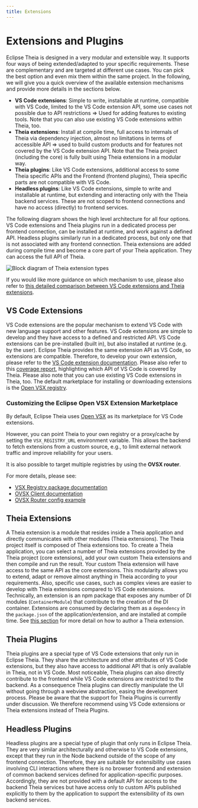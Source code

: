 ```yaml
---
title: Extensions
---
```


# Extensions and Plugins

Eclipse Theia is designed in a very modular and extensible way. It supports four ways of being extended/adapted to your specific requirements. These are complementary and are targeted at different use cases. You can pick the best option and even mix them within the same project.
In the following, we will give you a quick overview of the available extension mechanisms and provide more details in the sections below.

- **VS Code extensions**: Simple to write, installable at runtime, compatible with VS Code, limited to the VS Code extension API, some use cases not possible due to API restrictions => Used for adding features to existing tools. Note that you can also use existing VS Code extensions within Theia, too.
- **Theia extensions**: Install at compile time, full access to internals of Theia via dependency injection, almost no limitations in terms of accessible API => used to build custom products and for features not covered by the VS Code extension API. Note that the Theia project (including the core) is fully built using Theia extensions in a modular way.
- **Theia plugins**: Like VS Code extensions, additional access to some Theia specific APIs and the Frontend (frontend plugins), Theia specific parts are not compatible with VS Code.
- **Headless plugins**: Like VS Code extensions, simple to write and installable at runtime, but extending and interacting only with the Theia backend services.
These are not scoped to frontend connections and have no access (directly) to frontend services.

The following diagram shows the high level architecture for all four options. VS Code extensions and Theia plugins run in a dedicated process per frontend connection, can be installed at runtime, and work against a defined API. Headless plugins similarly run in a dedicated process, but only one that is not associated with any frontend connection. Theia extensions are added during compile time and become a core part of your Theia application. They can access the full API of Theia.

<img src="../../extensiontypes.svg" alt="Block diagram of Theia extension types" style="max-width: 525px">

If you would like more guidance on which mechanism to use, please also refer to [this detailed comparison between VS Code extensions and Theia extensions](https://eclipsesource.com/blogs/2021/03/24/vs-code-extensions-vs-theia-extensions/).

## VS Code Extensions

VS Code extensions are the popular mechanism to extend VS Code with new language support and other features. VS Code extensions are simple to develop and they have access to a defined and restricted API. VS Code extensions can be pre-installed (built in), but also installed at runtime (e.g. by the user). Eclipse Theia provides the same extension API as VS Code, so extensions are compatible. Therefore, to develop your own extension, please refer to the [VS Code extension documentation](https://code.visualstudio.com/api). Please also refer to this [coverage report](https://eclipse-theia.github.io/vscode-theia-comparator/status.html), highlighting which API of VS Code is covered by Theia.
Please also note that you can use existing VS Code extensions in Theia, too. The default marketplace for installing or downloading extensions is the [Open VSX registry](https://open-vsx.org/).

### Customizing the Eclipse Open VSX Extension Marketplace

By default, Eclipse Theia uses [Open VSX](https://open-vsx.org/) as its marketplace for VS Code extensions.

However, you can point Theia to your own registry or a proxy/cache by setting the `VSX_REGISTRY_URL` environment variable. This allows the backend to fetch extensions from a custom source, e.g., to limit external network traffic and improve reliability for your users.

It is also possible to target multiple registries by using the **OVSX router**.

For more details, please see:

- [VSX Registry package documentation](https://github.com/eclipse-theia/theia/blob/master/packages/vsx-registry/README.md)
- [OVSX Client documentation](https://github.com/eclipse-theia/theia/blob/master/dev-packages/ovsx-client/README.md)  
- [OVSX Router config example](https://github.com/eclipse-theia/theia/blob/master/examples/ovsx-router-config.json)  

## Theia Extensions

A Theia extension is a module that resides inside a Theia application and directly communicates with other modules (Theia extensions). The Theia project itself is composed of Theia extensions too. To create a Theia application, you can select a number of Theia extensions provided by the Theia project (core extensions), add your own custom Theia extensions and then compile and run the result. Your custom Theia extension will have access to the same API as the core extensions. This modularity allows you to extend, adapt or remove almost anything in Theia according to your requirements. Also, specific use cases, such as complex views are easier to develop with Theia extensions compared to VS Code extensions.
Technically, an extension is an npm package that exposes any number of DI modules (`ContainerModule`) that contribute to the creation of the DI container.
Extensions are consumed by declaring them as a `dependency` in the `package.json` of the application/extension, and are installed at compile time.
See [this section](/docs/authoring_extensions/) for more detail on how to author a Theia extension.

## Theia Plugins

Theia plugins are a special type of VS Code extensions that only run in Eclipse Theia. They share the architecture and other attributes of VS Code extensions, but they also have access to additional API that is only available in Theia, not in VS Code. Most noticeable, Theia plugins can also directly contribute to the frontend while VS Code extensions are restricted to the backend. As a consequence Theia plugins can directly manipulate the UI without going through a webview abstraction, easing the development process. Please be aware that the support for Theia Plugins is currently under discussion. We therefore recommend using VS Code extensions or Theia extensions instead of Theia Plugins.

## Headless Plugins

Headless plugins are a special type of plugin that only runs in Eclipse Theia. They are very similar architecturally and otherwise to VS Code extensions, except that they run in the Node backend outside of the scope of any frontend connection. Therefore, they are suitable for extensibility use cases involving CLI interactions where there is no browser frontend and extension of common backend services defined for application-specific purposes. Accordingly, they are not provided with a default API for access to the backend Theia services but have access only to custom APIs published explicitly to them by the application to support the extensibility of its own backend services.

